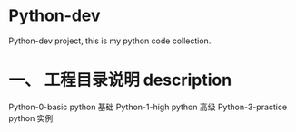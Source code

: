 # Python-dev
Python-dev project, this is my python code collection.

# 一、 工程目录说明 description

Python-0-basic      python 基础
Python-1-high       python 高级
Python-3-practice   python 实例
